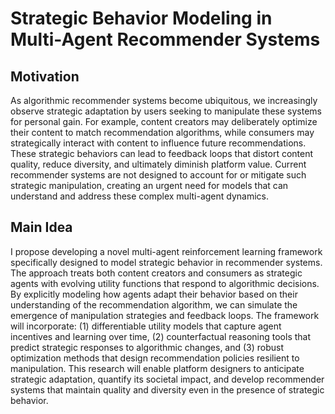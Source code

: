 # Strategic Behavior Modeling in Multi-Agent Recommender Systems

## Motivation
As algorithmic recommender systems become ubiquitous, we increasingly observe strategic adaptation by users seeking to manipulate these systems for personal gain. For example, content creators may deliberately optimize their content to match recommendation algorithms, while consumers may strategically interact with content to influence future recommendations. These strategic behaviors can lead to feedback loops that distort content quality, reduce diversity, and ultimately diminish platform value. Current recommender systems are not designed to account for or mitigate such strategic manipulation, creating an urgent need for models that can understand and address these complex multi-agent dynamics.

## Main Idea
I propose developing a novel multi-agent reinforcement learning framework specifically designed to model strategic behavior in recommender systems. The approach treats both content creators and consumers as strategic agents with evolving utility functions that respond to algorithmic decisions. By explicitly modeling how agents adapt their behavior based on their understanding of the recommendation algorithm, we can simulate the emergence of manipulation strategies and feedback loops. The framework will incorporate: (1) differentiable utility models that capture agent incentives and learning over time, (2) counterfactual reasoning tools that predict strategic responses to algorithmic changes, and (3) robust optimization methods that design recommendation policies resilient to manipulation. This research will enable platform designers to anticipate strategic adaptation, quantify its societal impact, and develop recommender systems that maintain quality and diversity even in the presence of strategic behavior.